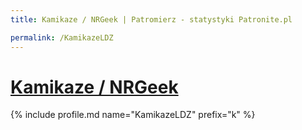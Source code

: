 ```yaml
---
title: Kamikaze / NRGeek | Patromierz - statystyki Patronite.pl

permalink: /KamikazeLDZ
---
```


# [Kamikaze / NRGeek](https://patronite.pl/KamikazeLDZ)

{% include profile.md name="KamikazeLDZ" prefix="k" %}
